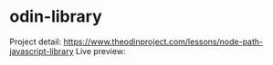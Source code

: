 # odin-library
Project detail: https://www.theodinproject.com/lessons/node-path-javascript-library
Live preview: 
